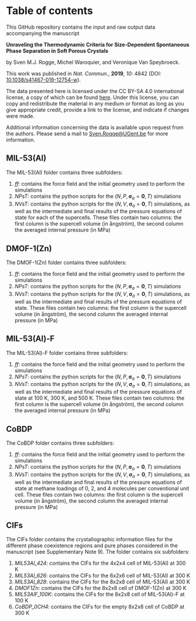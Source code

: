 # Table of contents

This GitHub repository contains the input and raw output data accompanying the manuscript

**Unraveling the Thermodynamic Criteria for Size-Dependent Spontaneous Phase Separation in Soft Porous Crystals**

by Sven M.J. Rogge, Michel Waroquier, and Veronique Van Speybroeck.

This work was published in *Nat. Commun.*, **2019**, *10*: 4842 (DOI: [10.1038/s41467-019-12754-w](dx.doi.org/10.1038/s41467-019-12754-w)).

The data presented here is licensed under the CC BY-SA 4.0 international license, a copy of which can be found [here](https://creativecommons.org/licenses/by-sa/4.0/). Under this license, you can copy and redistribute the material in any medium or format as long as you give appropriate credit, provide a link to the license, and indicate if changes were made.

Additional information concerning the data is available upon request from the authors. Please send a mail to Sven.Rogge@UGent.be for more information.


## MIL-53(Al)

The MIL-53(Al) folder contains three subfolders:

1. *ff*: contains the force field and the initial geometry used to perform the simulations
2. *NPsT*: contains the python scripts for the $(N,P,  \bm \sigma_a =\bm 0, T)$  simulations
3. *NVsT*: contains the python scripts for the $(N,V,  \bm \sigma_a =\bm 0, T)$  simulations, as well as the intermediate and final results of the pressure equations of state for each of the supercells. These files contain two columns: the first column is the supercell volume (in ångström), the second column the averaged internal pressure (in MPa)


## DMOF-1(Zn)

The DMOF-1(Zn) folder contains three subfolders:

1. *ff*: contains the force field and the initial geometry used to perform the simulations
2. *NPsT*: contains the python scripts for the $(N,P,  \bm \sigma_a =\bm 0, T)$  simulations
3. *NVsT*: contains the python scripts for the $(N,V,  \bm \sigma_a =\bm 0, T)$  simulations, as well as the intermediate and final results of the pressure equations of state. These files contain two columns: the first column is the supercell volume (in ångström), the second column the averaged internal pressure (in MPa)


## MIL-53(Al)-F

The MIL-53(Al)-F folder contains three subfolders:

1. *ff*: contains the force field and the initial geometry used to perform the simulations
2. *NPsT*: contains the python scripts for the $(N,P,  \bm \sigma_a =\bm 0, T)$  simulations
3. *NVsT*: contains the python scripts for the $(N,V,  \bm \sigma_a =\bm 0, T)$  simulations, as well as the intermediate and final results of the pressure equations of state at 100 K, 300 K, and 500 K. These files contain two columns: the first column is the supercell volume (in ångström), the second column the averaged internal pressure (in MPa)

## CoBDP

The CoBDP folder contains three subfolders:

1. *ff*: contains the force field and the initial geometry used to perform the simulations
2. *NPsT*: contains the python scripts for the $(N,P,  \bm \sigma_a =\bm 0, T)$  simulations
3. *NVsT*: contains the python scripts for the $(N,V,  \bm \sigma_a =\bm 0, T)$  simulations, as well as the intermediate and final results of the pressure equations of state at methane loadings of 0, 2, and 4 molecules per conventional unit cell. These files contain two columns: the first column is the supercell volume (in ångström), the second column the averaged internal pressure (in MPa)

## CIFs

The CIFs folder contains the crystallographic information files for the different phase coexistence regions and pure phases considered in the manuscript (see Supplementary Note 9). The folder contains six subfolders:

1. *MIL53Al_424*: contains the CIFs for the 4x2x4 cell of MIL-53(Al) at 300 K
2. *MIL53Al_626*: contains the CIFs for the 6x2x6 cell of MIL-53(Al) at 300 K
3. *MIL53Al_828*: contains the CIFs for the 8x2x8 cell of MIL-53(Al) at 300 K
4. *DMOF1Zn*: contains the CIFs for the 8x2x8 cell of DMOF-1(Zn) at 300 K
5. *MIL53AlF_100K*: contains the CIFs for the 8x2x8 cell of MIL-53(Al)-F at 100 K
6. *CoBDP_0CH4*: contains the CIFs for the empty 8x2x8 cell of CoBDP at 300 K


